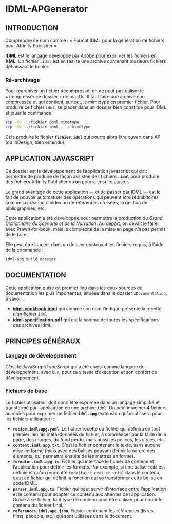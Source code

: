 # IDML-APGenerator

## INTRODUCTION

Comprendre ce nom comme : « Format IDML pour la génération de fichiers pour Affinity Publisher »

**IDML** est le langage développé par Adobe pour exprimer les fichiers en **XML**. Un fichier `.idml` est en réalité une archive contenant plusieurs fichiers définissant le fichier.

### Ré-archivage

Pour réarchiver un fichier décompressé, on ne peut pas utiliser le « compresser ce dossier » de macOs. Il faut faire une archive non compressée et qui contient, surtout, le mimetype en premier fichier. Pour produire ce fichier `idml`, se placer dans un dossier bien constitué pour IDML et jouer la commande : 

~~~bash
zip -X0 ../fichier.idml mimetype
zip -Xr ../fichier.idml . -x mimetype
~~~

Cela produira le fichier **`fichier.idml`** qui pourra alors être ouvert dans AP (ou InDesign, bien entendu).

## APPLICATION JAVASCRIPT

Ce dossier est le développement de l’application javascript qui doit permettre de produire de façon assistée des fichiers **`.idml`** pour produire des fichiers Affinity Publisher qu’on pourra ensuite ajuster. 

Le grand avantage de cette application — et de passer par IDML — est le fait de pouvoir automatiser des opérations qui peuvent être rédhibitoires comme la création d’index ou de références croisées, la gestion de bibliographies, etc.

Cette application a été développée pour permettre la production du *Grand Dictionnaire du Scénario et de la Narration*. Au départ, on devait le faire avec Prawn-for-book, mais la complexité de la mise en page n’a pas permis de le faire.

Elle peut être lancée, dans un dossier contenant les fichiers requis, à l’aide de la commande : 

~~~bash
idml-apg build dossier
~~~



## DOCUMENTATION

Cette application puise en premier lieu dans les deux sources de documentation les plus importantes, situées dans le dossier `xDocumentation`, à savoir :

* [**idml-cookbook.idml**](xDocumentation/idml-cookbook.pdf) qui comme son nom l’indique présente la recette d’un fichier `idml`
* [**idml-specification.pdf**](xDocumentation/idml-specification.pdf) qui est la somme de toutes les spécifications des archives idml.

## PRINCIPES GÉNÉRAUX

### Langage de développement

C’est le JavaScript/TypeScript qui a été choisi comme langage de développement, avec `bun`, pour sa vitesse d’exécution et son confort de développement.

### Fichiers de base

Le fichier utilisateur doit donc être exprimée dans un langage simplifié et transformé par l’application en une archive `idml`. On peut imaginer 4 fichiers au moins pour exprimer un fichier **`idml.apg`** (extension qu’on utilisera pour les fichiers utilisateur) :

* **`recipe.imdl.apg.yaml`**. Le fichier recette du fichier qui définira en tout premier lieu les méta-données du fichier, à commencer par la taille de la page, des marges, du fond perdu, mais aussi les polices, les styles, etc.
* **`content.imdl.apg.txt`**. C’est le fichier contenant le texte, sans aucune mise en forme (mais avec des balises pouvant définir la nature des éléments, qui permettra ensuite de les mettres en forme).
* **`formater.imdl.apg.ts`**. Fichier qui interface le fichier de contenu et l’application pour définir les formats. Par exemple, si une balise `todo` est définie et qu’on rencontre `todo(faire ceci et cela)` dans le contenu, c’est ce fichier qui définit la fonction qui va transformer cette balise en code IDML.
* **`parser.imdl.apg.ts`**. Fichier qui peut servir d’interface entre l’application et le contenu pour adapter ce contenu aux attentes de l’application. Grâce à ce fichier, tout type de contenu peut être utiliser pour nourir le contenu du fichier final.
* **`references.idml.apg.json`**. Fichier contenant les références (livres, films, peoople, etc.) qui sont utilisées dans le document.
